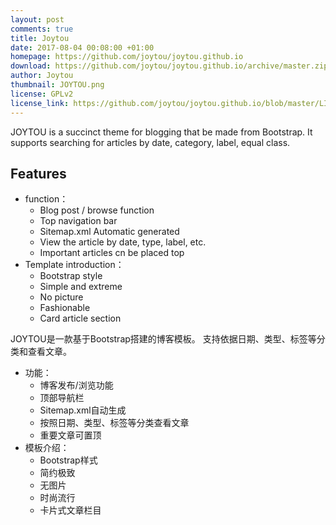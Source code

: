 ```yaml
---
layout: post
comments: true
title: Joytou
date: 2017-08-04 00:08:00 +01:00
homepage: https://github.com/joytou/joytou.github.io
download: https://github.com/joytou/joytou.github.io/archive/master.zip
author: Joytou
thumbnail: JOYTOU.png
license: GPLv2
license_link: https://github.com/joytou/joytou.github.io/blob/master/LICENSE
---
```


JOYTOU is a succinct theme for blogging that be made from Bootstrap.
It supports searching for articles by date, category, label, equal class.

## Features

* function：
  * Blog post / browse function
  * Top navigation bar
  * Sitemap.xml Automatic generated
  * View the article by date, type, label, etc.
  * Important articles cn be placed top
* Template introduction：
  * Bootstrap style
  * Simple and extreme
  * No picture
  * Fashionable
  * Card article section

JOYTOU是一款基于Bootstrap搭建的博客模板。
支持依据日期、类型、标签等分类和查看文章。

* 功能：
  * 博客发布/浏览功能
  * 顶部导航栏
  * Sitemap.xml自动生成
  * 按照日期、类型、标签等分类查看文章
  * 重要文章可置顶
* 模板介绍：
  * Bootstrap样式
  * 简约极致
  * 无图片
  * 时尚流行
  * 卡片式文章栏目
